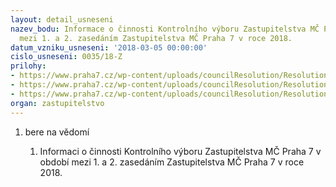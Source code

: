 ```yaml
---
layout: detail_usneseni
nazev_bodu: Informace o činnosti Kontrolního výboru Zastupitelstva MČ Praha 7 v období
  mezi 1. a 2. zasedáním Zastupitelstva MČ Praha 7 v roce 2018.
datum_vzniku_usneseni: '2018-03-05 00:00:00'
cislo_usneseni: 0035/18-Z
prilohy:
- https://www.praha7.cz/wp-content/uploads/councilResolution/Resolutions/30562/export/DuvodovazpravaKVunor2018~331370.docx
- https://www.praha7.cz/wp-content/uploads/councilResolution/Resolutions/30562/export/Zapisz2jednaniKVzedne19unora2018~331369.docx
- https://www.praha7.cz/wp-content/uploads/councilResolution/Resolutions/30562/export/export~332835.pdf
organ: zastupitelstvo
---
```

<ol id="urzList" class="urzList_view"><li id="" class="urzClass1"><span name="1">bere na vědomí</span><ol class="urzOlClass decimal "><li style="text-align: left;" id="" class="urzClass2"><span><p>Informaci o činnosti Kontrolního výboru Zastupitelstva MČ Praha 7 v období mezi 1. a 2. zasedáním Zastupitelstva MČ Praha 7 v roce 2018.</p></span></li></ol></li></ol>